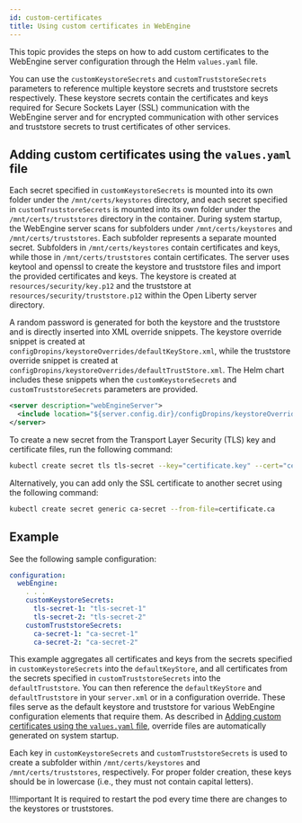 ```yaml
---
id: custom-certificates
title: Using custom certificates in WebEngine
---
```


This topic provides the steps on how to add custom certificates to the WebEngine server configuration through the Helm `values.yaml` file.

You can use the `customKeystoreSecrets` and `customTruststoreSecrets` parameters to reference multiple keystore secrets and truststore secrets respectively. These keystore secrets contain the certificates and keys required for Secure Sockets Layer (SSL) communication with the WebEngine server and for encrypted communication with other services and truststore secrets to trust certificates of other services.

## Adding custom certificates using the `values.yaml` file

Each secret specified in `customKeystoreSecrets` is mounted into its own folder under the `/mnt/certs/keystores` directory, and each secret specified in `customTruststoreSecrets` is mounted into its own folder under the `/mnt/certs/truststores` directory in the container. During system startup, the WebEngine server scans for subfolders under `/mnt/certs/keystores` and `/mnt/certs/truststores`. Each subfolder represents a separate mounted secret. Subfolders in `/mnt/certs/keystores` contain certificates and keys, while those in `/mnt/certs/truststores` contain certificates. The server uses keytool and openssl to create the keystore and truststore files and import the provided certificates and keys. The keystore is created at `resources/security/key.p12` and the truststore at `resources/security/truststore.p12` within the Open Liberty server directory.

A random password is generated for both the keystore and the truststore and is directly inserted into XML override snippets. The keystore override snippet is created at `configDropins/keystoreOverrides/defaultKeyStore.xml`, while the truststore override snippet is created at `configDropins/keystoreOverrides/defaultTrustStore.xml`. The Helm chart includes these snippets when the `customKeystoreSecrets` and `customTruststoreSecrets` parameters are provided.

```xml
<server description="webEngineServer">
  <include location="${server.config.dir}/configDropins/keystoreOverrides/defaultKeyStore.xml"/>
</server>
```

To create a new secret from the Transport Layer Security (TLS) key and certificate files, run the following command:

```sh
kubectl create secret tls tls-secret --key="certificate.key" --cert="certificate.crt"
```

Alternatively, you can add only the SSL certificate to another secret using the following command:

```sh
kubectl create secret generic ca-secret --from-file=certificate.ca
```

## Example

See the following sample configuration:

```yaml
configuration:
  webEngine:
    . . .
    customKeystoreSecrets:
      tls-secret-1: "tls-secret-1"
      tls-secret-2: "tls-secret-2"
    customTruststoreSecrets:
      ca-secret-1: "ca-secret-1"
      ca-secret-2: "ca-secret-2"
```

This example aggregates all certificates and keys from the secrets specified in `customKeystoreSecrets` into the `defaultKeyStore`, and all certificates from the secrets specified in `customTruststoreSecrets` into the `defaultTruststore`. You can then reference the `defaultKeyStore` and `defaultTruststore` in your `server.xml` or in a configuration override. These files serve as the default keystore and truststore for various WebEngine configuration elements that require them. As described in [Adding custom certificates using the `values.yaml` file](#adding-custom-certificates-using-the-valuesyaml-file), override files are automatically generated on system startup.

Each key in `customKeystoreSecrets` and `customTruststoreSecrets` is used to create a subfolder within `/mnt/certs/keystores` and `/mnt/certs/truststores`, respectively. For proper folder creation, these keys should be in lowercase (i.e., they must not contain capital letters).

!!!important
    It is required to restart the pod every time there are changes to the keystores or truststores.
